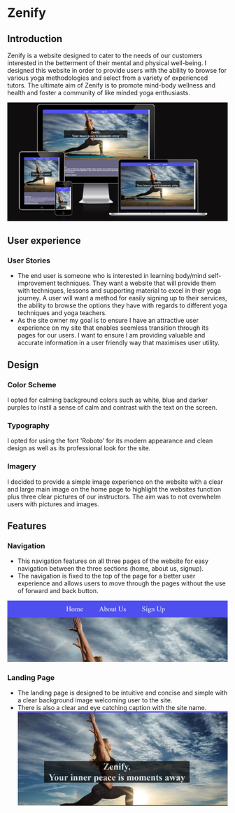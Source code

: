 # Zenify

## Introduction
Zenify is a website designed to cater to the needs of our customers interested in the betterment of their mental and physical well-being. I designed this website in order to provide users with the ability to browse for various yoga methodologies and select from a variety of experienced tutors. The ultimate aim of Zenify is to promote mind-body wellness and health and foster a community of like minded yoga enthusiasts. 

![Zenfiy](/assets/documentation/amiresponsive.png)

## User experience 
### User Stories 
- The end user is someone who is interested in learning body/mind self-improvement techniques. They want a website that will provide them with techniques, lessons and supporting material to excel in their yoga journey. A user will want a method for easily signing up to their services, the ability to browse the options they have with regards to different yoga techniques and yoga teachers. 
- As the site owner my goal is to ensure I have an attractive user experience on my site that enables seemless transition through its pages for our users. I want to ensure I am providing valuable and accurate information in a user friendly way that maximises user utility. 

## Design
### Color Scheme
I opted for calming background colors such as white, blue and darker purples to instil a sense of calm and contrast with the text on the screen.
### Typography
I opted for using the font 'Roboto' for its modern appearance and clean design as well as its professional look for the site.
### Imagery
I decided to provide a simple image experience on the website with a clear and large main image on the home page to highlight the websites function plus three clear pictures of our instructors. The aim was to not overwhelm users with pictures and images.

## Features

### Navigation
- This navigation features on all three pages of the website for easy navigation between the three sections (home, about us, signup).
- The navigation is fixed to the top of the page for a better user experience and allows users to move through the pages without the use of forward and back button.

![Navigation](/assets/documentation/navigation.png)

### Landing Page
- The landing page is designed to be intuitive and concise and simple with a clear background image welcoming user to the site.
- There is also a clear and eye catching caption with the site name.
![Landing](/assets/documentation/landing.png)
 
